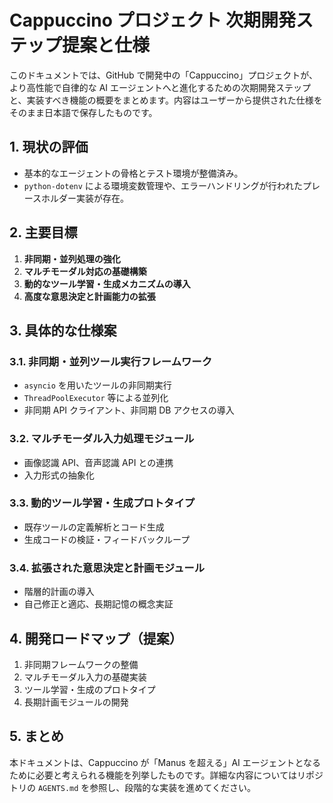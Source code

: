 # Cappuccino プロジェクト 次期開発ステップ提案と仕様

このドキュメントでは、GitHub で開発中の「Cappuccino」プロジェクトが、より高性能で自律的な AI エージェントへと進化するための次期開発ステップと、実装すべき機能の概要をまとめます。内容はユーザーから提供された仕様をそのまま日本語で保存したものです。

## 1. 現状の評価

- 基本的なエージェントの骨格とテスト環境が整備済み。
- `python-dotenv` による環境変数管理や、エラーハンドリングが行われたプレースホルダー実装が存在。

## 2. 主要目標

1. **非同期・並列処理の強化**
2. **マルチモーダル対応の基礎構築**
3. **動的なツール学習・生成メカニズムの導入**
4. **高度な意思決定と計画能力の拡張**

## 3. 具体的な仕様案

### 3.1. 非同期・並列ツール実行フレームワーク
- `asyncio` を用いたツールの非同期実行
- `ThreadPoolExecutor` 等による並列化
- 非同期 API クライアント、非同期 DB アクセスの導入

### 3.2. マルチモーダル入力処理モジュール
- 画像認識 API、音声認識 API との連携
- 入力形式の抽象化

### 3.3. 動的ツール学習・生成プロトタイプ
- 既存ツールの定義解析とコード生成
- 生成コードの検証・フィードバックループ

### 3.4. 拡張された意思決定と計画モジュール
- 階層的計画の導入
- 自己修正と適応、長期記憶の概念実証

## 4. 開発ロードマップ（提案）
1. 非同期フレームワークの整備
2. マルチモーダル入力の基礎実装
3. ツール学習・生成のプロトタイプ
4. 長期計画モジュールの開発

## 5. まとめ

本ドキュメントは、Cappuccino が「Manus を超える」AI エージェントとなるために必要と考えられる機能を列挙したものです。詳細な内容についてはリポジトリの `AGENTS.md` を参照し、段階的な実装を進めてください。
